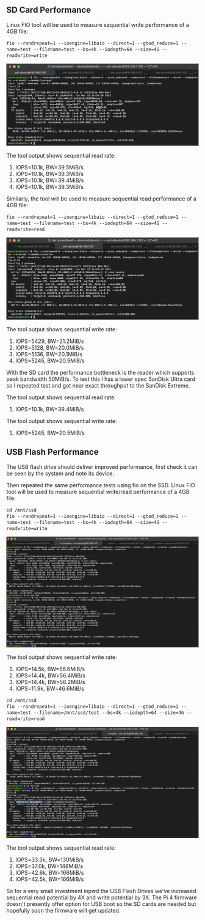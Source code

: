 ## SD Card Performance

Linux FIO tool will be used to measure sequential write performance of a 4GB file:

```
fio --randrepeat=1 --ioengine=libaio --direct=1 --gtod_reduce=1 --name=test --filename=test --bs=4k --iodepth=64 --size=4G --readwrite=write
```

![SD Card Read Performance](https://raw.githubusercontent.com/darrylcauldwell/piCluster/main/_images/sd_reads.png)

The tool output shows sequential read rate:

1.  IOPS=10.1k, BW=39.5MiB/s
2.  IOPS=10.1k, BW=39.3MiB/s
3.  IOPS=10.1k, BW=39.4MiB/s
4.  IOPS=10.1k, BW=39.3MiB/s

Similarly, the tool will be used to measure sequential read performance of a 4GB file:

```
fio --randrepeat=1 --ioengine=libaio --direct=1 --gtod_reduce=1 --name=test --filename=test --bs=4k --iodepth=64 --size=4G --readwrite=read
```

![SD Card Write Performance](https://raw.githubusercontent.com/darrylcauldwell/piCluster/main/_images/sd_writes.png)

The tool output shows sequential write rate:

1.  IOPS=5429, BW=21.2MiB/s
2.  IOPS=5128, BW=20.0MiB/s
3.  IOPS=5136, BW=20.1MiB/s
4.  IOPS=5245, BW=20.5MiB/s

With the SD card the performance bottleneck is the reader which supports peak bandwidth 50MiB/s. To test this I has a lower spec SanDisk Ultra card so I repeated test and got near exact throughput to the SanDisk Extreme.

The tool output shows sequential read rate:

1.  IOPS=10.1k, BW=39.4MiB/s

The tool output shows sequential write rate:

1.  IOPS=5245, BW=20.5MiB/s

## USB Flash Performance

The USB flash drive should deliver improved performance, first check it can be seen by the system and note its device. 

Then repeated the same performance tests using fio on the SSD. Linux FIO tool will be used to measure sequential write/read performance of a 4GB file:

```
cd /mnt/ssd
fio --randrepeat=1 --ioengine=libaio --direct=1 --gtod_reduce=1 --name=test --filename=test --bs=4k --iodepth=64 --size=4G --readwrite=write
```

![USB Write Performance](https://raw.githubusercontent.com/darrylcauldwell/piCluster/main/_images/usb_writes.png)

The tool output shows sequential write rate:

1.  IOPS=14.5k, BW=56.6MiB/s
2.  IOPS=14.4k, BW=56.4MiB/s
3.  IOPS=14.4k, BW=56.2MiB/s
4.  IOPS=11.9k, BW=46.6MiB/s

```
cd /mnt/ssd
fio --randrepeat=1 --ioengine=libaio --direct=1 --gtod_reduce=1 --name=test --filename=/mnt/ssd/test --bs=4k --iodepth=64 --size=4G --readwrite=read
```

![USB Read Performance](https://raw.githubusercontent.com/darrylcauldwell/piCluster/main/_images/usb_reads.png)

The tool output shows sequential read rate:

1.  IOPS=33.3k, BW=130MiB/s
2.  IOPS=37.0k, BW=148MiB/s
3.  IOPS=42.6k, BW=166MiB/s
4.  IOPS=42.5k, BW=166MiB/s

So for a very small investment inpwd the USB Flash Drives we've increased sequential read potential by 4X and write potential by 3X.  The Pi 4 firmware doesn't presently offer option for USB boot so the SD cards are needed but hopefully soon the firmware will get updated.